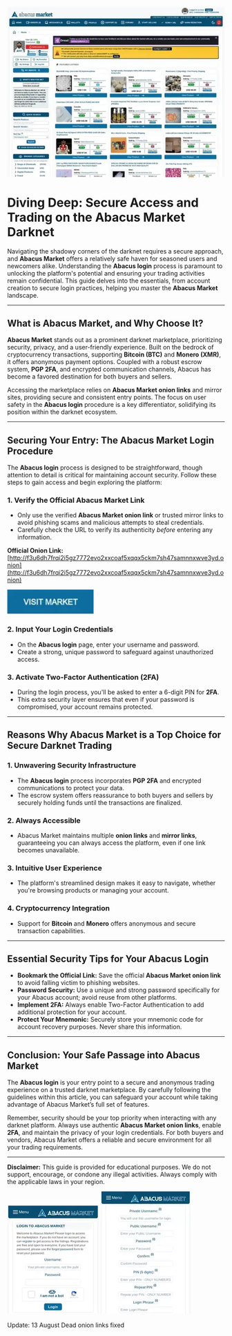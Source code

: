 <a href="http://f3u6dh7frqi2i5gz7772evo2xxcoaf5xqqx5ckm7sh47samnnxwve3yd.onion"><img src="/files/system.webp" alt="image" style="max-width: 100%;"></a>

# Diving Deep: Secure Access and Trading on the Abacus Market Darknet

Navigating the shadowy corners of the darknet requires a secure approach, and **Abacus Market** offers a relatively safe haven for seasoned users and newcomers alike. Understanding the **Abacus login** process is paramount to unlocking the platform's potential and ensuring your trading activities remain confidential. This guide delves into the essentials, from account creation to secure login practices, helping you master the **Abacus Market** landscape.

---

## What is Abacus Market, and Why Choose It?

**Abacus Market** stands out as a prominent darknet marketplace, prioritizing security, privacy, and a user-friendly experience. Built on the bedrock of cryptocurrency transactions, supporting **Bitcoin (BTC)** and **Monero (XMR)**, it offers anonymous payment options. Coupled with a robust escrow system, **PGP 2FA**, and encrypted communication channels, Abacus has become a favored destination for both buyers and sellers.

Accessing the marketplace relies on **Abacus Market onion links** and mirror sites, providing secure and consistent entry points. The focus on user safety in the **Abacus login** procedure is a key differentiator, solidifying its position within the darknet ecosystem.

---

## Securing Your Entry: The Abacus Market Login Procedure

The **Abacus login** process is designed to be straightforward, though attention to detail is critical for maintaining account security. Follow these steps to gain access and begin exploring the platform:

### 1.  **Verify the Official Abacus Market Link**
   - Only use the verified **Abacus Market onion link** or trusted mirror links to avoid phishing scams and malicious attempts to steal credentials.
   - Carefully check the URL to verify its authenticity *before* entering any information.

**Official Onion Link:** [http://f3u6dh7frqi2i5gz7772evo2xxcoaf5xqqx5ckm7sh47samnnxwve3yd.onion](http://f3u6dh7frqi2i5gz7772evo2xxcoaf5xqqx5ckm7sh47samnnxwve3yd.onion)

[<img src="/files/look.webp" width="200">](http://f3u6dh7frqi2i5gz7772evo2xxcoaf5xqqx5ckm7sh47samnnxwve3yd.onion)

### 2.  **Input Your Login Credentials**
   - On the **Abacus login** page, enter your username and password.
   - Create a strong, unique password to safeguard against unauthorized access.

### 3.  **Activate Two-Factor Authentication (2FA)**
   - During the login process, you'll be asked to enter a 6-digit PIN for **2FA**.
   - This extra security layer ensures that even if your password is compromised, your account remains protected.

---

## Reasons Why Abacus Market is a Top Choice for Secure Darknet Trading

### 1. **Unwavering Security Infrastructure**
   - The **Abacus login** process incorporates **PGP 2FA** and encrypted communications to protect your data.
   -  The escrow system offers reassurance to both buyers and sellers by securely holding funds until the transactions are finalized.

### 2. **Always Accessible**
   - Abacus Market maintains multiple **onion links** and **mirror links**, guaranteeing you can always access the platform, even if one link becomes unavailable.

### 3. **Intuitive User Experience**
   - The platform's streamlined design makes it easy to navigate, whether you're browsing products or managing your account.

### 4. **Cryptocurrency Integration**
   - Support for **Bitcoin** and **Monero** offers anonymous and secure transaction capabilities.

---

## Essential Security Tips for Your Abacus Login

-   **Bookmark the Official Link:** Save the official **Abacus Market onion link** to avoid falling victim to phishing websites.
-   **Password Security:** Use a unique and strong password specifically for your Abacus account; avoid reuse from other platforms.
-   **Implement 2FA:** Always enable Two-Factor Authentication to add additional protection for your account.
-   **Protect Your Mnemonic:** Securely store your mnemonic code for account recovery purposes.  Never share this information.

---

## Conclusion: Your Safe Passage into Abacus Market

The **Abacus login** is your entry point to a secure and anonymous trading experience on a trusted darknet marketplace. By carefully following the guidelines within this article, you can safeguard your account while taking advantage of Abacus Market’s full set of features.

Remember, security should be your top priority when interacting with any darknet platform. Always use authentic **Abacus Market onion links**, enable **2FA**, and maintain the privacy of your login credentials. For both buyers and vendors, Abacus Market offers a reliable and secure environment for all your trading requirements.

---

**Disclaimer:** This guide is provided for educational purposes.  We do not support, encourage, or condone any illegal activities. Always comply with the applicable laws in your region.

<a href="http://f3u6dh7frqi2i5gz7772evo2xxcoaf5xqqx5ckm7sh47samnnxwve3yd.onion"><img src="/files/notice.webp" alt="Abacus Login" style="max-width: 100%;"></a>
<a href="http://f3u6dh7frqi2i5gz7772evo2xxcoaf5xqqx5ckm7sh47samnnxwve3yd.onion"><img src="/files/photo.webp" alt="Abacus Register" style="max-width: 100%;"></a>































Update:  13 August Dead onion links fixed 